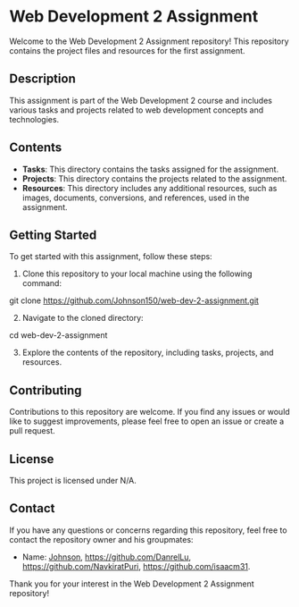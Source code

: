 # Web Development 2 Assignment

Welcome to the Web Development 2 Assignment repository! This repository contains the project files and resources for the first assignment.

## Description

This assignment is part of the Web Development 2 course and includes various tasks and projects related to web development concepts and technologies.

## Contents

- **Tasks**: This directory contains the tasks assigned for the assignment.
- **Projects**: This directory contains the projects related to the assignment.
- **Resources**: This directory includes any additional resources, such as images, documents, conversions, and references, used in the assignment.

## Getting Started

To get started with this assignment, follow these steps:

1. Clone this repository to your local machine using the following command:

git clone https://github.com/Johnson150/web-dev-2-assignment.git


2. Navigate to the cloned directory:

cd web-dev-2-assignment


3. Explore the contents of the repository, including tasks, projects, and resources.

## Contributing

Contributions to this repository are welcome. If you find any issues or would like to suggest improvements, please feel free to open an issue or create a pull request.

## License

This project is licensed under N/A.

## Contact

If you have any questions or concerns regarding this repository, feel free to contact the repository owner and his groupmates:
- Name: [Johnson](https://github.com/Johnson150), https://github.com/DanrelLu, https://github.com/NavkiratPuri, https://github.com/isaacm31.

Thank you for your interest in the Web Development 2 Assignment repository!


